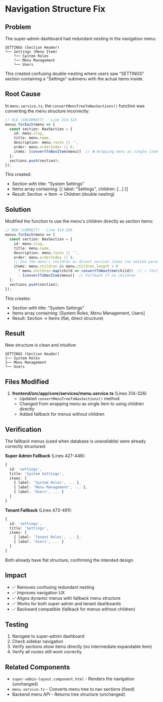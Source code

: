 # Navigation Structure Fix

## Problem
The super-admin dashboard had redundant nesting in the navigation menu:
```
SETTINGS (Section Header)
└── Settings (Menu Item)
    └── System Roles
    └── Menu Management
    └── Users
```

This created confusing double-nesting where users saw "SETTINGS" section containing a "Settings" submenu with the actual items inside.

## Root Cause
In `menu.service.ts`, the `convertMenuTreeToNavSections()` function was converting the menu structure incorrectly:

```typescript
// OLD (INCORRECT) - Line 314-323
menus.forEach(menu => {
  const section: NavSection = {
    id: menu.slug,
    title: menu.name,
    description: menu.route || '',
    order: menu.orderIndex || 0,
    items: [convertToNavItem(menu)]  // ❌ Wrapping menu as single item
  };
  sections.push(section);
});
```

This created:
- Section with title: "System Settings"
- Items array containing: [{ label: "Settings", children: [...] }]
- Result: Section → Item → Children (double nesting)

## Solution
Modified the function to use the menu's children directly as section items:

```typescript
// NEW (CORRECT) - Line 314-326
menus.forEach(menu => {
  const section: NavSection = {
    id: menu.slug,
    title: menu.name,
    description: menu.route || '',
    order: menu.orderIndex || 0,
    // Use the menu's children as direct section items (no nested parent)
    items: menu.children && menu.children.length > 0 
      ? menu.children.map(child => convertToNavItem(child))  // ✅ Children directly
      : [convertToNavItem(menu)]  // Fallback if no children
  };
  sections.push(section);
});
```

This creates:
- Section with title: "System Settings"
- Items array containing: [System Roles, Menu Management, Users]
- Result: Section → Items (flat, direct structure)

## Result
New structure is clean and intuitive:
```
SETTINGS (Section Header)
├── System Roles
├── Menu Management
└── Users
```

## Files Modified
1. **frontend/src/app/core/services/menu.service.ts** (Lines 314-326)
   - Updated `convertMenuTreeToNavSections()` method
   - Changed from wrapping menu as single item to using children directly
   - Added fallback for menus without children

## Verification
The fallback menus (used when database is unavailable) were already correctly structured:

**Super Admin Fallback** (Lines 427-446):
```typescript
{
  id: 'settings',
  title: 'System Settings',
  items: [
    { label: 'System Roles', ... },
    { label: 'Menu Management', ... },
    { label: 'Users', ... }
  ]
}
```

**Tenant Fallback** (Lines 473-491):
```typescript
{
  id: 'settings',
  title: 'Settings',
  items: [
    { label: 'Tenant Roles', ... },
    { label: 'Users', ... }
  ]
}
```

Both already have flat structure, confirming the intended design.

## Impact
- ✅ Removes confusing redundant nesting
- ✅ Improves navigation UX
- ✅ Aligns dynamic menus with fallback menu structure
- ✅ Works for both super-admin and tenant dashboards
- ✅ Backward compatible (fallback for menus without children)

## Testing
1. Navigate to super-admin dashboard
2. Check sidebar navigation
3. Verify sections show items directly (no intermediate expandable item)
4. Verify all routes still work correctly

## Related Components
- `super-admin-layout.component.html` - Renders the navigation (unchanged)
- `menu.service.ts` - Converts menu tree to nav sections (fixed)
- Backend menu API - Returns tree structure (unchanged)
